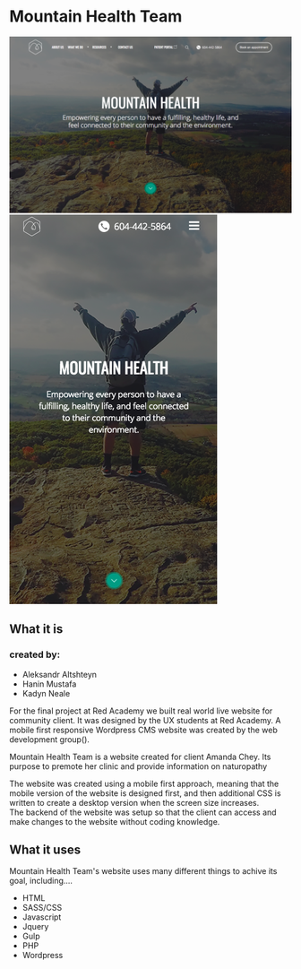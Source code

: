 # Mountain Health Team

![Mountain Health desktop](./themes/mountain_health/MTH-Assets/photos/ScreenShot-descktop.png)
![Mountain Health mobile](./themes/mountain_health/MTH-Assets/photos/Screen-Shot-mobile.png)


<h2>What it is</h2>

 <h3>created by: </h3>
 <ul>
 <li>Aleksandr Altshteyn</li>
 <li>Hanin Mustafa</li>
 <li>Kadyn Neale</li>
 </ul>

<p>For the final project at Red Academy we built real world live website for community client. It was designed by the UX students at Red Academy. A mobile first responsive Wordpress CMS website was created by the web development group(). </p>

<p>Mountain Health Team is a website created for client Amanda Chey. Its purpose to premote her clinic and provide information on
naturopathy</p>

<p>The website was created using a mobile first approach, meaning that the mobile version of the website is designed first, and then additional CSS is written to create a desktop version when the screen size increases.
<br>
The backend of the website was setup so that the client can access and make changes to the website without coding knowledge. </p>

<h2>What it uses</h2>

<p>Mountain Health Team's website uses many different things to achive its goal, including....</p>

<ul>
    <li>HTML</li>
    <li>SASS/CSS</li>
    <li>Javascript</li>
    <li>Jquery</li>
    <li>Gulp</li>
    <li>PHP</li>
    <li>Wordpress</li>
</ul>
